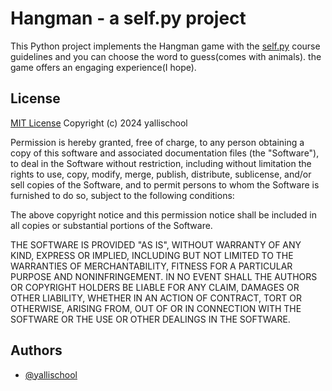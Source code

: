 
# Hangman - a self.py project

This Python project implements the Hangman game with the [self.py](https://campus.gov.il/course/cs-gov-pythonselfpy101-he/) course guidelines and you can choose the word to guess(comes with animals). the game offers an engaging experience(I hope).
## License

[MIT License](https://choosealicense.com/licenses/mit/)
Copyright (c) 2024 yallischool

Permission is hereby granted, free of charge, to any person obtaining a copy
of this software and associated documentation files (the "Software"), to deal
in the Software without restriction, including without limitation the rights
to use, copy, modify, merge, publish, distribute, sublicense, and/or sell
copies of the Software, and to permit persons to whom the Software is
furnished to do so, subject to the following conditions:

The above copyright notice and this permission notice shall be included in all
copies or substantial portions of the Software.

THE SOFTWARE IS PROVIDED "AS IS", WITHOUT WARRANTY OF ANY KIND, EXPRESS OR
IMPLIED, INCLUDING BUT NOT LIMITED TO THE WARRANTIES OF MERCHANTABILITY,
FITNESS FOR A PARTICULAR PURPOSE AND NONINFRINGEMENT. IN NO EVENT SHALL THE
AUTHORS OR COPYRIGHT HOLDERS BE LIABLE FOR ANY CLAIM, DAMAGES OR OTHER
LIABILITY, WHETHER IN AN ACTION OF CONTRACT, TORT OR OTHERWISE, ARISING FROM,
OUT OF OR IN CONNECTION WITH THE SOFTWARE OR THE USE OR OTHER DEALINGS IN THE
SOFTWARE.
## Authors

- [@yallischool](https://www.github.com/yallischool)



